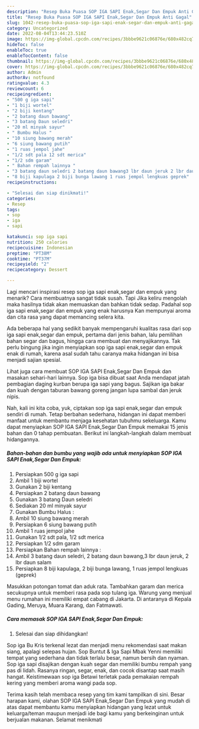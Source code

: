 ```yaml
---
description: "Resep Buka Puasa SOP IGA SAPI Enak,Segar Dan Empuk Anti Gagal"
title: "Resep Buka Puasa SOP IGA SAPI Enak,Segar Dan Empuk Anti Gagal"
slug: 1042-resep-buka-puasa-sop-iga-sapi-enak-segar-dan-empuk-anti-gagal
category: Uncategorized
date: 2022-08-04T13:44:23.510Z
image: https://img-global.cpcdn.com/recipes/3bbbe9621c06876e/680x482cq70/sop-iga-sapi-enaksegar-dan-empuk-foto-resep-utama.jpg
hideToc: false
enableToc: true
enableTocContent: false
thumbnail: https://img-global.cpcdn.com/recipes/3bbbe9621c06876e/680x482cq70/sop-iga-sapi-enaksegar-dan-empuk-foto-resep-utama.jpg
cover: https://img-global.cpcdn.com/recipes/3bbbe9621c06876e/680x482cq70/sop-iga-sapi-enaksegar-dan-empuk-foto-resep-utama.jpg
author: Admin
authorAv: notfound
ratingvalue: 4.3
reviewcount: 6
recipeingredient:
- "500 g iga sapi"
- "1 biji wortel"
- "2 biji kentang"
- "2 batang daun bawang"
- "3 batang Daun seledri"
- "20 ml minyak sayur"
- " Bumbu Halus "
- "10 siung bawang merah"
- "6 siung bawang putih"
- "1 ruas jempol jahe"
- "1/2 sdt pala 12 sdt merica"
- "1/2 sdm garam"
- " Bahan rempah lainnya "
- "3 batang daun seledri 2 batang daun bawang3 lbr daun jeruk 2 lbr daun salam"
- "8 biji kapulaga 2 biji bunga lawang 1 ruas jempol lengkuas geprek"
recipeinstructions:

- "Selesai dan siap dinikmati!"
categories:
- Resep
tags:
- sop
- iga
- sapi

katakunci: sop iga sapi 
nutrition: 250 calories
recipecuisine: Indonesian
preptime: "PT38M"
cooktime: "PT37M"
recipeyield: "2"
recipecategory: Dessert

---
```



Lagi mencari inspirasi resep sop iga sapi enak,segar dan empuk yang menarik? Cara membuatnya sangat tidak susah. Tapi Jika keliru mengolah maka hasilnya tidak akan memuaskan dan bahkan tidak sedap. Padahal sop iga sapi enak,segar dan empuk yang enak harusnya Kan mempunyai aroma dan cita rasa yang dapat memancing selera kita.


Ada beberapa hal yang sedikit banyak mempengaruhi kualitas rasa dari sop iga sapi enak,segar dan empuk, pertama dari jenis bahan, lalu pemilihan bahan segar dan bagus, hingga cara membuat dan menyajikannya. Tak perlu bingung jika ingin menyiapkan sop iga sapi enak,segar dan empuk enak di rumah, karena asal sudah tahu caranya maka hidangan ini bisa menjadi sajian spesial.

Lihat juga cara membuat SOP IGA SAPI Enak,Segar Dan Empuk dan masakan sehari-hari lainnya. Sop iga bisa dibuat saat Anda mendapat jatah pembagian daging kurban berupa iga sapi yang bagus. Sajikan iga bakar dan kuah dengan taburan bawang goreng jangan lupa sambal dan jeruk nipis.


Nah, kali ini kita coba, yuk, ciptakan sop iga sapi enak,segar dan empuk sendiri di rumah. Tetap berbahan sederhana, hidangan ini dapat memberi manfaat untuk membantu menjaga kesehatan tubuhmu sekeluarga. Kamu dapat menyiapkan SOP IGA SAPI Enak,Segar Dan Empuk memakai 15 jenis bahan dan 0 tahap pembuatan. Berikut ini langkah-langkah dalam membuat hidangannya.

<!--inarticleads1-->

##### Bahan-bahan dan bumbu yang wajib ada untuk menyiapkan SOP IGA SAPI Enak,Segar Dan Empuk:

1. Persiapkan 500 g iga sapi
1. Ambil 1 biji wortel
1. Gunakan 2 biji kentang
1. Persiapkan 2 batang daun bawang
1. Gunakan 3 batang Daun seledri
1. Sediakan 20 ml minyak sayur
1. Gunakan  Bumbu Halus :
1. Ambil 10 siung bawang merah
1. Persiapkan 6 siung bawang putih
1. Ambil 1 ruas jempol jahe
1. Gunakan 1/2 sdt pala, 1/2 sdt merica
1. Persiapkan 1/2 sdm garam
1. Persiapkan  Bahan rempah lainnya :
1. Ambil 3 batang daun seledri, 2 batang daun bawang,3 lbr daun jeruk, 2 lbr daun salam
1. Persiapkan 8 biji kapulaga, 2 biji bunga lawang, 1 ruas jempol lengkuas (geprek)


Masukkan potongan tomat dan aduk rata. Tambahkan garam dan merica secukupnya untuk memberi rasa pada sop tulang iga. Warung yang menjual menu rumahan ini memiliki empat cabang di Jakarta. Di antaranya di Kepala Gading, Meruya, Muara Karang, dan Fatmawati. 

<!--inarticleads2-->

##### Cara memasak SOP IGA SAPI Enak,Segar Dan Empuk:


1. Selesai dan siap dihidangkan!

Sop iga Bu Kris terkenal lezat dan menjadi menu rekomendasi saat makan siang, apalagi selepas hujan. Sop Buntut &amp; Iga Sapi Mbak Yenni memiliki tempat yang sederhana dan tidak terlalu besar, namun bersih dan nyaman. Sop iga sapi disajikan dengan kuah segar dan memiliki bumbu rempah yang pas di lidah. Rasanya ringan, segar, enak, dan cocok disantap saat masih hangat. Keistimewaan sop iga Betawi terletak pada pemakaian rempah kering yang memberi aroma wangi pada sop. 

Terima kasih telah membaca resep yang tim kami tampilkan di sini. Besar harapan kami, olahan SOP IGA SAPI Enak,Segar Dan Empuk yang mudah di atas dapat membantu kamu menyiapkan hidangan yang lezat untuk keluarga/teman maupun menjadi ide bagi kamu yang berkeinginan untuk berjualan makanan. Selamat menikmati
